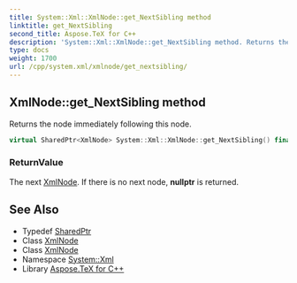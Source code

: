 ```yaml
---
title: System::Xml::XmlNode::get_NextSibling method
linktitle: get_NextSibling
second_title: Aspose.TeX for C++
description: 'System::Xml::XmlNode::get_NextSibling method. Returns the node immediately following this node in C++.'
type: docs
weight: 1700
url: /cpp/system.xml/xmlnode/get_nextsibling/
---
```

## XmlNode::get_NextSibling method


Returns the node immediately following this node.

```cpp
virtual SharedPtr<XmlNode> System::Xml::XmlNode::get_NextSibling() final
```


### ReturnValue

The next [XmlNode](../). If there is no next node, **nullptr** is returned.

## See Also

* Typedef [SharedPtr](../../../system/sharedptr/)
* Class [XmlNode](../)
* Class [XmlNode](../)
* Namespace [System::Xml](../../)
* Library [Aspose.TeX for C++](../../../)
